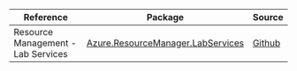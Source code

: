 | Reference | Package | Source |
|---|---|---|
|Resource Management - Lab Services|[Azure.ResourceManager.LabServices](https://www.nuget.org/packages/Azure.ResourceManager.LabServices)|[Github](https://github.com/Azure/azure-sdk-for-net/blob/main/sdk/labservices/Azure.ResourceManager.LabServices)|
